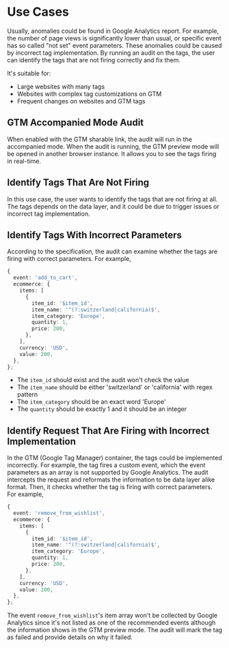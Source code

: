 # Use Cases

Usually, anomalies could be found in Google Analytics report. For example, the number of page views is significantly lower than usual, or specific event has so called "not set" event parameters. These anomalies could be caused by incorrect tag implementation. By running an audit on the tags, the user can identify the tags that are not firing correctly and fix them.

It's suitable for:

- Large websites with many tags
- Websites with complex tag customizations on GTM
- Frequent changes on websites and GTM tags

## GTM Accompanied Mode Audit

When enabled with the GTM sharable link, the audit will run in the accompanied mode. When the audit is running, the GTM preview mode will be opened in another browser instance. It allows you to see the tags firing in real-time.

## Identify Tags That Are Not Firing

In this use case, the user wants to identify the tags that are not firing at all. The tags depends on the data layer, and it could be due to trigger issues or incorrect tag implementation.

## Identify Tags With Incorrect Parameters

According to the specification, the audit can examine whether the tags are firing with correct parameters. For example,

```typescript
{
  event: 'add_to_cart',
  ecommerce: {
    items: [
      {
        item_id: '$item_id',
        item_name: '^(?:switzerland|california)$',
        item_category: 'Europe',
        quantity: 1,
        price: 200,
      },
    ],
    currency: 'USD',
    value: 200,
  },
};
```

- The `item_id` should exist and the audit won't check the value
- The `item_name` should be either 'switzerland' or 'california' with regex pattern
- The `item_category` should be an exact word 'Europe'
- The `quantity` should be exactly 1 and it should be an integer

## Identify Request That Are Firing with Incorrect Implementation

In the GTM (Google Tag Manager) container, the tags could be implemented incorrectly. For example, the tag fires a custom event, which the event parameters as an array is not supported by Google Analytics. The audit intercepts the request and reformats the information to be data layer alike format. Then, it checks whether the tag is firing with correct parameters. For example,

```typescript
{
  event: 'remove_from_wishlist',
  ecommerce: {
    items: [
      {
        item_id: '$item_id',
        item_name: '^(?:switzerland|california)$',
        item_category: 'Europe',
        quantity: 1,
        price: 200,
      },
    ],
    currency: 'USD',
    value: 200,
  },
};
```

The event `remove_from_wishlist`'s item array won't be collected by Google Analytics since it's not listed as one of the recommended events although the information shows in the GTM preview mode. The audit will mark the tag as failed and provide details on why it failed.
